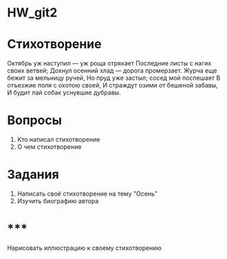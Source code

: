 # HW_git2

# Стихотворение
Октябрь уж наступил — уж роща отряхает
Последние листы с нагих своих ветвей;
Дохнул осенний хлад — дорога промерзает.
Журча еще бежит за мельницу ручей,
Но пруд уже застыл; сосед мой поспешает
В отъезжие поля с охотою своей,
И страждут озими от бешеной забавы,
И будит лай собак уснувшие дубравы.

# Вопросы
1. Кто написал стихотворение
2. О чем стихотворение

# Задания
1. Написать своё стихотворение на тему "Осень"
2. Изучить биографию автора

# ***
Нарисовать иллюстрацию к своему стихотворению
